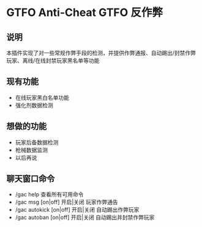 # GTFO Anti-Cheat GTFO 反作弊

## 说明
本插件实现了对一些常规作弊手段的检测，并提供作弊通报、自动踢出/封禁作弊玩家、离线/在线封禁玩家黑名单等功能

## 现有功能
 - 在线玩家黑白名单功能
 - 强化剂数据检测

## 想做的功能
 - 玩家后备数据检测
 - 枪械数据监测
 - 以后再说
 
## 聊天窗口命令
 - /gac help 查看所有可用命令
 - /gac msg [on|off] 开启|关闭 玩家作弊通告
 - /gac autokick [on|off] 开启|关闭 自动踢出作弊玩家
 - /gac autoban [on|off] 开启|关闭 自动踢出并封禁作弊玩家
